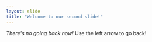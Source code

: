 ```yaml
---
layout: slide
title: "Welcome to our second slide!"
---
```

*There's no going back now!*
Use the left arrow to go back!

